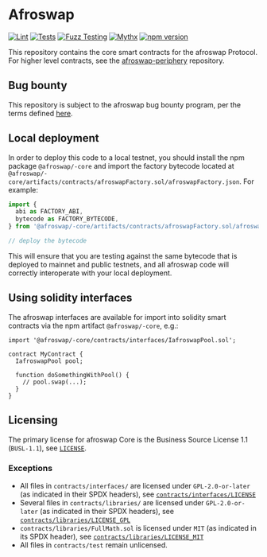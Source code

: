 # Afroswap 

[![Lint](https://github.com/afroswap/afroswap-core/actions/workflows/lint.yml/badge.svg)](https://github.com/afroswap/afroswap-core/actions/workflows/lint.yml)
[![Tests](https://github.com/afroswap/afroswap-core/actions/workflows/tests.yml/badge.svg)](https://github.com/afroswap/afroswap-core/actions/workflows/tests.yml)
[![Fuzz Testing](https://github.com/afroswap/afroswap-core/actions/workflows/fuzz-testing.yml/badge.svg)](https://github.com/afroswap/afroswap-core/actions/workflows/fuzz-testing.yml)
[![Mythx](https://github.com/afroswap/afroswap-core/actions/workflows/mythx.yml/badge.svg)](https://github.com/afroswap/afroswap-core/actions/workflows/mythx.yml)
[![npm version](https://img.shields.io/npm/v/@afroswap/-core/latest.svg)](https://www.npmjs.com/package/@afroswap/-core/v/latest)

This repository contains the core smart contracts for the afroswap  Protocol.
For higher level contracts, see the [afroswap-periphery](https://github.com/afroswap/afroswap-periphery)
repository.

## Bug bounty

This repository is subject to the afroswap  bug bounty program, per the terms defined [here](./bug-bounty.md).

## Local deployment

In order to deploy this code to a local testnet, you should install the npm package
`@afroswap/-core`
and import the factory bytecode located at
`@afroswap/-core/artifacts/contracts/afroswapFactory.sol/afroswapFactory.json`.
For example:

```typescript
import {
  abi as FACTORY_ABI,
  bytecode as FACTORY_BYTECODE,
} from '@afroswap/-core/artifacts/contracts/afroswapFactory.sol/afroswapFactory.json'

// deploy the bytecode
```

This will ensure that you are testing against the same bytecode that is deployed to
mainnet and public testnets, and all afroswap code will correctly interoperate with
your local deployment.

## Using solidity interfaces

The afroswap  interfaces are available for import into solidity smart contracts
via the npm artifact `@afroswap/-core`, e.g.:

```solidity
import '@afroswap/-core/contracts/interfaces/IafroswapPool.sol';

contract MyContract {
  IafroswapPool pool;

  function doSomethingWithPool() {
    // pool.swap(...);
  }
}

```

## Licensing

The primary license for afroswap  Core is the Business Source License 1.1 (`BUSL-1.1`), see [`LICENSE`](./LICENSE).

### Exceptions

- All files in `contracts/interfaces/` are licensed under `GPL-2.0-or-later` (as indicated in their SPDX headers), see [`contracts/interfaces/LICENSE`](./contracts/interfaces/LICENSE)
- Several files in `contracts/libraries/` are licensed under `GPL-2.0-or-later` (as indicated in their SPDX headers), see [`contracts/libraries/LICENSE_GPL`](contracts/libraries/LICENSE_GPL)
- `contracts/libraries/FullMath.sol` is licensed under `MIT` (as indicated in its SPDX header), see [`contracts/libraries/LICENSE_MIT`](contracts/libraries/LICENSE_MIT)
- All files in `contracts/test` remain unlicensed.

